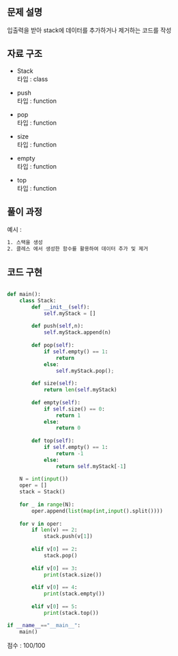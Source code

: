 ## 문제 설명

입출력을 받아 stack에 데이터를 추가하거나 제거하는 코드를 작성  <br>


## 자료 구조
- Stack  <br>
타입 : class <br>

- push <br>
타입 : function

- pop  <br>
타입 : function

- size  <br>
타입 : function

- empty  <br>
타입 : function

- top  <br>
타입 : function

## 풀이 과정
예시 :
```txt
1. 스택을 생성
2. 클레스 에서 생성한 함수를 활용하여 데이터 추가 및 제거

```

## 코드 구현
```python

def main():
    class Stack:
        def __init__(self):
            self.myStack = []
            
        def push(self,n):
            self.myStack.append(n)
            
        def pop(self):
            if self.empty() == 1:
                return
            else:
                self.myStack.pop();
                
        def size(self):
            return len(self.myStack)
            
        def empty(self):
            if self.size() == 0:
                return 1
            else:
                return 0
                
        def top(self):
            if self.empty() == 1:
                return -1
            else:
                return self.myStack[-1]
                
    N = int(input())
    oper = []
    stack = Stack()
    
    for _ in range(N):
        oper.append(list(map(int,input().split())))
        
    for v in oper:
        if len(v) == 2:
            stack.push(v[1])
            
        elif v[0] == 2:
            stack.pop()
            
        elif v[0] == 3:
            print(stack.size())
            
        elif v[0] == 4:
            print(stack.empty())
            
        elif v[0] == 5:
            print(stack.top())

if __name__=="__main__":
    main()

```


점수 : 100/100 <br>

